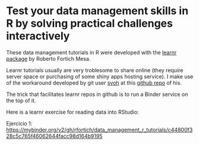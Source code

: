 # Test your data management skills in R by solving practical challenges interactively
These data management tutorials in R were developed with the [learnr package](https://rstudio.github.io/learnr/) by Roberto Fortich Mesa.  

Learnr tutorials usually are very troblesome to share online (they require server space or purchasing of some shiny apps hosting service).  I make use of the workaround developed by git user [syoh](https://github.com/syoh) at this [github repo](https://github.com/syoh/learnr-tutorial) of his.

The trick that facilitates learnr repos in github is to run a Binder service on the top of it. 

Here is a learnr exercise for reading data into RStudio:

Ejercicio 1: https://mybinder.org/v2/gh/rfortich/data_management_r_tutorials/c44800f328c5c765f46062644facc98d164b9195
